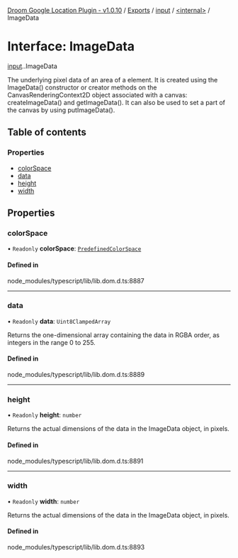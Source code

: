 [Droom Google Location Plugin - v1.0.10](../README.md) / [Exports](../modules.md) / [input](../modules/input.md) / [<internal\>](../modules/input._internal_.md) / ImageData

# Interface: ImageData

[input](../modules/input.md).[<internal>](../modules/input._internal_.md).ImageData

The underlying pixel data of an area of a <canvas> element. It is created using the ImageData() constructor or creator methods on the CanvasRenderingContext2D object associated with a canvas: createImageData() and getImageData(). It can also be used to set a part of the canvas by using putImageData().

## Table of contents

### Properties

- [colorSpace](input._internal_.ImageData.md#colorspace)
- [data](input._internal_.ImageData.md#data)
- [height](input._internal_.ImageData.md#height)
- [width](input._internal_.ImageData.md#width)

## Properties

### colorSpace

• `Readonly` **colorSpace**: [`PredefinedColorSpace`](../modules/input._internal_.md#predefinedcolorspace)

#### Defined in

node_modules/typescript/lib/lib.dom.d.ts:8887

___

### data

• `Readonly` **data**: `Uint8ClampedArray`

Returns the one-dimensional array containing the data in RGBA order, as integers in the range 0 to 255.

#### Defined in

node_modules/typescript/lib/lib.dom.d.ts:8889

___

### height

• `Readonly` **height**: `number`

Returns the actual dimensions of the data in the ImageData object, in pixels.

#### Defined in

node_modules/typescript/lib/lib.dom.d.ts:8891

___

### width

• `Readonly` **width**: `number`

Returns the actual dimensions of the data in the ImageData object, in pixels.

#### Defined in

node_modules/typescript/lib/lib.dom.d.ts:8893
